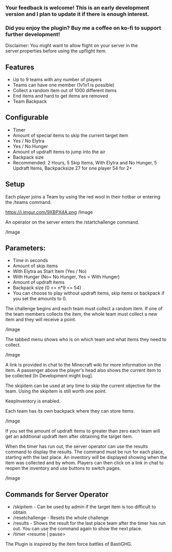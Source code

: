 ### Your feedback is welcome! This is an early development version and I plan to update it if there is enough interest.

### Did you enjoy the plugin? Buy me a coffee on ko-fi to support further development!

Disclaimer: You might want to allow flight on your server in the server.properties before using the upflight item.

## Features
- Up to 9 teams with any number of players
- Teams can have one member (1v1v1 is possible)
- Collect a random item out of 1000 different items
- End items and hard to get items are removed
- Team Backpack

## Configurable
- Timer
- Amount of special items to skip the current target item
- Yes / No Elytra
- Yes / No Hunger
- Amount of updraft items to jump into the air
- Backpack size
- Recommended: 2 Hours, 5 Skip Items, With Elytra and No Hunger, 5 Updraft Items, Backpacksize 27 for one player 54 for 2+

## Setup
Each player joins a Team by using the red wool in their hotbar or entering the /teams command.

https://i.imgur.com/9XBPX4A.png
/Image

An operator on the server enters the /startchallenge command.

/Image

## Parameters:
- Time in seconds
- Amount of skip items
- With Elytra as Start Item (Yes / No)
- With Hunger (No= No Hunger, Yes = With Hunger)
- Amount of updraft items
- Backpack size (0 <= n*9 <= 54)
- You can choose to play without updraft items, skip items or backpack if you set the amounts to 0.

The challenge begins and each team must collect a random item. If one of the team members collects the item, the whole team must collect a new item and they will receive a point.

/Image

The tabbed menu shows who is on which team and what items they need to collect.

/Image

A link is provided in chat to the Minecraft wiki for more information on the item.
A passenger above the player's head also shows the current item to be collected [In Development might bug].

The skipitem can be used at any time to skip the current objective for the team. Using the skipitem is still worth one point.

KeepInventory is enabled.

Each team has its own backpack where they can store items.

/Image

If you set the amount of updraft items to greater than zero each team will get an additional updraft item after obtaining the target item.

When the timer has run out, the server operator can use the results command to display the results. The command must be run for each place, starting with the last place. An inventory will be displayed showing when the item was collected and by whom. Players can then click on a link in chat to reopen the inventory and use buttons to switch pages.

/Image

## Commands for Server Operator
- /skipitem <targetplayer> - Can be used by admin if the target item is too difficult to obtain
- /resetchallenge - Resets the whole challenge
- /results - Shows the result for the last place team after the timer has run out. You can use the command again to show the next place.
- /timer <resume | pause>

The Plugin is inspired by the item force battles of BastiGHG.
